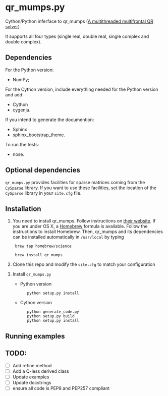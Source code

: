 # qr_mumps.py
Cython/Python inferface to qr_mumps ([A multithreaded multifrontal QR solver](http://buttari.perso.enseeiht.fr/qr_mumps/)).

It supports all four types (single real, double real, single complex and double complex).

## Dependencies

For the Python version:

- NumPy;

For the Cython version, include everything needed for the Python version and add:

- Cython
- cygenja.

If you intend to generate the documention:

- Sphinx
- sphinx_bootstrap_theme.

To run the tests:

- nose.

## Optional dependencies

`qr_mumps.py` provides facilities for sparse matrices coming from the [`CySparse`](https://github.com/PythonOptimizers/cysparse) library.
If you want to use these facilities, set the location of the `CySparse` library in your `site.cfg` file.


## Installation

1. You need to install qr_mumps. Follow instructions on [their website](http://buttari.perso.enseeiht.fr/qr_mumps/).
       If you are under OS X, a [Homebrew](http://brew.sh) formula is available. Follow the instructions to install Homebrew.
       Then, qr_mumps and its dependencies can be installed automatically in `/usr/local` by typing

    	brew tap homebrew/science

    	brew install qr_mumps

2. Clone this repo and modify the `site.cfg` to match your configuration
    
3. Install `qr_mumps.py`

   - Python version

	        python setup.py install

   - Cython version

            python generate_code.py
    	    python setup.py build
    	    python setup.py install

## Running examples

## TODO:

  - [ ] Add refine method
  - [ ] Add a Q-less derived class
  - [ ] Update examples
  - [ ] Update docstrings
  - [ ] ensure all code is PEP8 and PEP257 compliant

